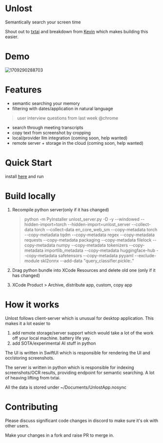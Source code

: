 # Unlost

Semantically search your screen time

Shout out to [txtai](https://github.com/neuml/txtai) and breakdown from [Kevin](https://kevinchen.co/blog/rewind-ai-app-teardown/) which makes building this easier.

# Demo

![1709290288703](image/README/1709290288703.png)

# Features

* semantic searching your memory
* filtering with dates/application in natural language

> user interview questions from last week @chrome

* search through meeting transcripts
* copy text from screenshot by cropping
* local/provider llm integration (coming soon, help wanted)
* remote server + storage in the cloud (coming soon, help wanted)

# Quick Start

install [here](https://github.com/Vincent-liuwingsang/unlost.github.io/releases/download/prod/unlost.dmg) and run

# Build locally

1. Recompile python server(only if it has changed)

   > python -m PyInstaller unlost_server.py -D -y --windowed --hidden-import=torch --hidden-import=unlost_server --collect-data torch --collect-data en_core_web_sm --copy-metadata torch --copy-metadata tqdm --copy-metadata regex  --copy-metadata requests --copy-metadata packaging --copy-metadata filelock --copy-metadata numpy --copy-metadata tokenizers --copy-metadata importlib_metadata --copy-metadata huggingface-hub --copy-metadata safetensors --copy-metadata pyyaml --exclude-module skl2onnx --add-data "query_classifier.pickle:."
   >
2. Drag python bundle into XCode Resources and delete old one (only if it has changed)
3. XCode Product > Archive, distribute app, custom, copy app

# How it works

Unlost follows client-server which is unusual for desktop application. This makes it a lot easier to

1. add remote storage/server support which would take a lot of the work off your local machine. battery life yay.
2. add SOTA/experimental AI stuff in python

The UI is written in SwiftUI which is responsible for rendering the UI and ocr/storing screenshots.

The server is written in python which is responsible for indexing screenshots/OCR results, providing endpoint for semantic searching. A lot of heaving lifting from txtai.

All the data is stored under ~/Documents/UnlostApp.nosync

# Contributing

Please discuss significant code changes in discord to make sure it's ok with other users.

Make your changes in a fork and raise PR to merge in.
